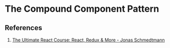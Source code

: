 # The Compound Component Pattern

## References

1. [The Ultimate React Course: React, Redux & More - Jonas Schmedtmann](https://www.udemy.com/course/the-ultimate-react-course/)